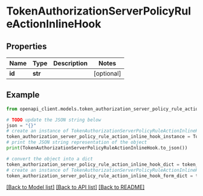 # TokenAuthorizationServerPolicyRuleActionInlineHook


## Properties

Name | Type | Description | Notes
------------ | ------------- | ------------- | -------------
**id** | **str** |  | [optional] 

## Example

```python
from openapi_client.models.token_authorization_server_policy_rule_action_inline_hook import TokenAuthorizationServerPolicyRuleActionInlineHook

# TODO update the JSON string below
json = "{}"
# create an instance of TokenAuthorizationServerPolicyRuleActionInlineHook from a JSON string
token_authorization_server_policy_rule_action_inline_hook_instance = TokenAuthorizationServerPolicyRuleActionInlineHook.from_json(json)
# print the JSON string representation of the object
print(TokenAuthorizationServerPolicyRuleActionInlineHook.to_json())

# convert the object into a dict
token_authorization_server_policy_rule_action_inline_hook_dict = token_authorization_server_policy_rule_action_inline_hook_instance.to_dict()
# create an instance of TokenAuthorizationServerPolicyRuleActionInlineHook from a dict
token_authorization_server_policy_rule_action_inline_hook_form_dict = token_authorization_server_policy_rule_action_inline_hook.from_dict(token_authorization_server_policy_rule_action_inline_hook_dict)
```
[[Back to Model list]](../README.md#documentation-for-models) [[Back to API list]](../README.md#documentation-for-api-endpoints) [[Back to README]](../README.md)


